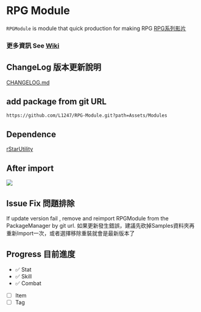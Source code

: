 # RPG Module
`RPGModule` is module that quick production for making RPG
[RPG系列影片](https://www.youtube.com/watch?v=edB5MRPdBsQ&list=PLGkS8CzB8N0HDGkyh0gjnjLStY1XOuPnO&index=15&ab_channel=rStar%E9%98%BF%E6%98%9F)
### 更多資訊 See [Wiki](https://github.com/L1247/RPG-Module/wiki)

## ChangeLog 版本更新說明
[CHANGELOG.md](https://github.com/L1247/RPG-Module/blob/main/Assets/Modules/CHANGELOG.md)

## add package from git URL
```
https://github.com/L1247/RPG-Module.git?path=Assets/Modules
```
## Dependence
[rStarUtility](https://github.com/L1247/rStarUtility)

## After import
![](https://github.com/L1247/RPG-Module/blob/main/ScreenShots/Stat.png?raw=true)

## Issue Fix 問題排除
If update version fail , remove and reimport RPGModule from the PackageManager by git url.
如果更新發生錯誤，建議先砍掉Samples資料夾再重新Import一次，或者選擇移除重裝就會是最新版本了

## Progress 目前進度

* ✅ Stat
* ✅ Skill
* ✅ Combat
* [ ] Item
* [ ] Tag
